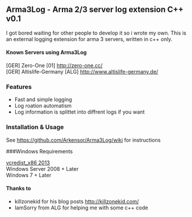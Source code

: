 ## Arma3Log - Arma 2/3 server log extension C++ v0.1

I got bored waiting for other people to develop it so i wrote my own.
This is an external logging extension for arma 3 servers, written in c++ only. 


#### Known Servers using Arma3Log
[GER] Zero-One [01] http://zero-one.cc/  
[GER] Altislife-Germany [ALG] http://www.altislife-germany.de/  


### Features

- Fast and simple logging
- Log roation automatism
- Log information is splittet into diffrent logs if you want 


### Installation & Usage

See https://github.com/Arkensor/Arma3Log/wiki for instructions


###Windows Requirements

[vcredist_x86 2013](http://www.microsoft.com/en-ie/download/details.aspx?id=40784)  
Windows Server 2008 + Later  
Windows 7 + Later  

#### Thanks to

- killzonekid for his blog posts http://killzonekid.com/
- IamSorry from ALG for helping me with some c++ code
